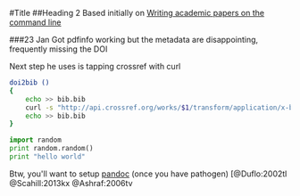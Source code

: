#Title
##Heading 2
Based initially on [Writing academic papers on the command line](https://www.youtube.com/watch?v=nO4T8JDNYG0)

###23 Jan
Got pdfinfo working but the metadata are disappointing, frequently missing the 
DOI

Next step he uses is tapping crossref with curl

```bash
doi2bib ()
{
	echo >> bib.bib
	curl -s "http://api.crossref.org/works/$1/transform/application/x-bibtx" >> bib.bib
	echo >> bib.bib
}
```
```python
import random
print random.random()
print "hello world"
```


Btw, you'll want to setup [pandoc](https://github.com/vim-pandoc/vim-pandoc) (once you have pathogen) [@Duflo:2002tl @Scahill:2013kx @Ashraf:2006tv

